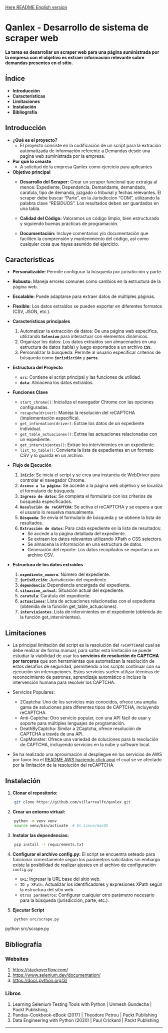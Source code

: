 [Here README English version](README_EN.md)             

# Qanlex - Desarrollo de sistema de scraper web

**La tarea es desarrollar un scraper web para una página suministrada por la empresa con el objetivo es extraer información relevante sobre demandas presentes en el sitio.**

## Índice

* **Introducción**
* **Características**
* **Limitaciones**
* **Instalación**
* **Bibliografía**


## Introducción

* **¿Qué es el proyecto?**
    * El proyecto consiste en la codificación de un script para la extración automatizada de información referente a Demandas desde una pagina web suministrada por la empresa.
* **Por qué lo creaste**
    * A solicitud de la empresa Qanlex como ejercicio para aplicantes
* **Objetivo principal**
    * __Desarrollo del Scraper:__ Crear un scraper funcional que extraiga al menos: Expediente, Dependencia, Demandante, demandado, caratula, tipo de demanda, juzgado o tribunal y fechas relevantes. El scraper debe buscar “Parte”, en la Jurisdiccion “COM”, utilizando la palabra clave “RESIDUOS”. Los resultados deben ser guardados en una tabla.

    * __Calidad del Código:__ Valoramos un código limpio, bien estructurado y siguiendo buenas prácticas de programación.

    * __Documentación:__ Incluye comentarios y/o documentación que faciliten la comprensión y mantenimiento del código, así como cualquier cosa que hayas asumido del ejercicio.

## Características

* **Personalizable:** Permite configurar la búsqueda por jurisdicción y parte.
* **Robusto:** Maneja errores comunes como cambios en la estructura de la página web.
* **Escalable:** Puede adaptarse para extraer datos de múltiples páginas.
* **Flexible:** Los datos extraídos se pueden exportar en diferentes formatos (CSV, JSON, etc.).

* **Características principales**
    1. Automatizar la extracción de datos: De una página web específica, utilizando **`Selenium`** para interactuar con elementos dinámicos.
    2. Organizar los datos: Los datos extraídos son almacenados en una estructura de datos (tabla) y luego exportados a un archivo **`CSV`**.
    3. Personalizar la búsqueda: Permite al usuario especificar criterios de búsqueda como **`jurisdicción`** y **`parte`**.
* **Estructura del Proyecto**
    * **`src`**: Contiene el script principal y las funciones de utilidad.
    * **`data`**: Almacena los datos extraídos.
* **Funciones Clave**
    * `start_chrome()`: Inicializa el navegador Chrome con las opciones configuradas.
    * `recapcha(driver)`: Maneja la resolución del reCAPTCHA (implementación específica).
    * `get_information(driver)`: Extrae los datos de un expediente individual.
    * `get_table_actuaciones()`: Extrae las actuaciones relacionadas con un expediente.
    * `get_intervinientes()`: Extrae los intervinientes en un expediente.
    * `list_to_table()`: Convierte la lista de expedientes en un formato CSV y lo guarda en un archivo.
* **Flujo de Ejecución**
    1. **`Inicio`**: Se inicia el script y se crea una instancia de WebDriver para controlar el navegador Chrome.
    2. **`Acceso a la página`**: Se accede a la página web objetivo y se localiza el formulario de búsqueda.
    3. **`Ingreso de datos`**: Se completa el formulario con los criterios de búsqueda especificados.
    4. **`Resolución de reCAPTCHA`**: Se activa el reCAPTCHA y se espera a que el usuario lo resuelva manualmente.
    5. **`Búsqueda`**: Se envía el formulario de búsqueda y se obtiene la lista de resultados.
    6. **`Extracción de datos`**: Para cada expediente en la lista de resultados:
        * Se accede a la página detallada del expediente.
        * Se extraen los datos relevantes utilizando XPath o CSS selectors.
        * Se almacena la información en una estructura de datos.
        * Generación del reporte: Los datos recopilados se exportan a un archivo CSV.
* **Estructura de los datos extraidos**
    1. **`expediente_numero`**: Número del expediente.
    2. **`jurisdicción`**: Jurisdicción del expediente.
    3. **`dependencia`**: Dependencia encargada del expediente.
    4. **`situacion_actual`**: Situación actual del expediente.
    5. **`caratula`**: Carátula del expediente.
    6. **`actuaciones`**: Lista de actuaciones relacionadas con el expediente (obtenida de la función get_table_actuaciones).
    7. **`intervinientes`**: Lista de intervinientes en el expediente (obtenida de la función get_intervinientes).

## Limitaciones

* La principal limitación del script es la resolución del `reCAPTCHA`el cual se debe realizar de forma manual, para saltar esta limitación se puede estudiar la viabilidad de usar los **servicios de resolución de CAPTCHA por terceros** que son herramientas que automatizan la resolución de estos desafíos de seguridad, permitiendo a los scripts continuar con su ejecución sin interrupciones. Estos servicios suelen utilizar técnicas de reconocimiento de patrones, aprendizaje automático o incluso la intervención humana para resolver los CAPTCHA.

* Servicios Populares:
    * 2Captcha: Uno de los servicios más conocidos, ofrece una amplia gama de soluciones para diferentes tipos de CAPTCHA, incluyendo reCAPTCHA.
    * Anti-Captcha: Otro servicio popular, con una API fácil de usar y soporte para múltiples lenguajes de programación.
    * DeathByCaptcha: Similar a 2Captcha, ofrece resolución de CAPTCHA a través de una API.
    * CapMonster: Ofrece una variedad de soluciones para la resolución de CAPTCHA, incluyendo servicios en la nube y software local.

* Se ha realizado una aproximación al despliegue en los servicios de AWS por favor lea el [README AWS haciendo click aquí](aws/README.md) el cual se ve afectado por la limitación de la resolución del reCAPTCHA.

## Instalación

1. **Clonar el repositorio:**

``` bash
    git clone https://github.com/villarrealfx/qanlex.git
```
2. **Crear un entorno virtual:**

``` bash
    python -m venv venv
    source venv/bin/activate  # En Linux/macOS
```
3. **Instalar las dependencias:**

``` bash
    pip install -r requirements.txt
```
4. **Configurar el archivo config.py:**
El script se encuentra seteado para funcionar correctamente según los parámetros solicitados sin embargo existe la posibilidad de realizar ajustes en el archivo de configuración `config.py`

    * `URL`: Ingresar la URL base del sitio web.
    * `ID y XPath`: Actualizar los identificadores y expresiones XPath según la estructura del sitio web.
    * `Otros parámetros`: Configurar cualquier otro parámetro necesario para la búsqueda (jurisdicción, parte, etc.).

5. **Ejecutar Script**
```bash
    python src/scrape.py
```
python src/scrape.py
## Bibliografía

### Websites
1. https://stackoverflow.com/
2. https://www.selenium.dev/documentation/
3. https://docs.python.org/3/

### Libros
1. Learning Selenium Testing Tools with Python | Unmesh Gundecha | Packt Publishing.
2. Pandas-Cookbook-eBook (2017) | Theodore Petrou | Packt Publishing
3. Data Engineering with Python (2020) | Paul Crickard | Packt Publishing

<hr>

